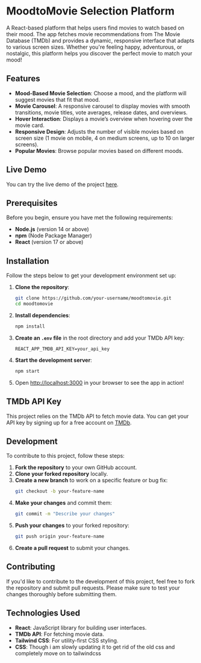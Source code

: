 # MoodtoMovie Selection Platform

A React-based platform that helps users find movies to watch based on their mood. The app fetches movie recommendations from The Movie Database (TMDb) and provides a dynamic, responsive interface that adapts to various screen sizes. Whether you're feeling happy, adventurous, or nostalgic, this platform helps you discover the perfect movie to match your mood!

## Features

- **Mood-Based Movie Selection**: Choose a mood, and the platform will suggest movies that fit that mood.
- **Movie Carousel**: A responsive carousel to display movies with smooth transitions, movie titles, vote averages, release dates, and overviews.
- **Hover Interaction**: Displays a movie’s overview when hovering over the movie card.
- **Responsive Design**: Adjusts the number of visible movies based on screen size (1 movie on mobile, 4 on medium screens, up to 10 on larger screens).
- **Popular Movies**: Browse popular movies based on different moods.

## Live Demo

You can try the live demo of the project [here](https://moodtomovie.vercel.app/).

## Prerequisites

Before you begin, ensure you have met the following requirements:

- **Node.js** (version 14 or above)
- **npm** (Node Package Manager)
- **React** (version 17 or above)

## Installation

Follow the steps below to get your development environment set up:

1. **Clone the repository**:
    ```bash
    git clone https://github.com/your-username/moodtomovie.git
    cd moodtomovie
    ```

2. **Install dependencies**:
    ```bash
    npm install
    ```

3. **Create an `.env` file** in the root directory and add your TMDb API key:
    ```
    REACT_APP_TMDB_API_KEY=your_api_key
    ```

4. **Start the development server**:
    ```bash
    npm start
    ```

5. Open [http://localhost:3000](http://localhost:3000) in your browser to see the app in action!

## TMDb API Key

This project relies on the TMDb API to fetch movie data. You can get your API key by signing up for a free account on [TMDb](https://www.themoviedb.org/).

## Development

To contribute to this project, follow these steps:

1. **Fork the repository** to your own GitHub account.
2. **Clone your forked repository** locally.
3. **Create a new branch** to work on a specific feature or bug fix:
    ```bash
    git checkout -b your-feature-name
    ```
4. **Make your changes** and commit them:
    ```bash
    git commit -m "Describe your changes"
    ```
5. **Push your changes** to your forked repository:
    ```bash
    git push origin your-feature-name
    ```
6. **Create a pull request** to submit your changes.

## Contributing

If you'd like to contribute to the development of this project, feel free to fork the repository and submit pull requests. Please make sure to test your changes thoroughly before submitting them.

## Technologies Used

- **React**: JavaScript library for building user interfaces.
- **TMDb API**: For fetching movie data.
- **Tailwind CSS**: For utility-first CSS styling.
- **CSS**: Though i am slowly updating it to get rid of the old css and completely move on to tailwindcss
